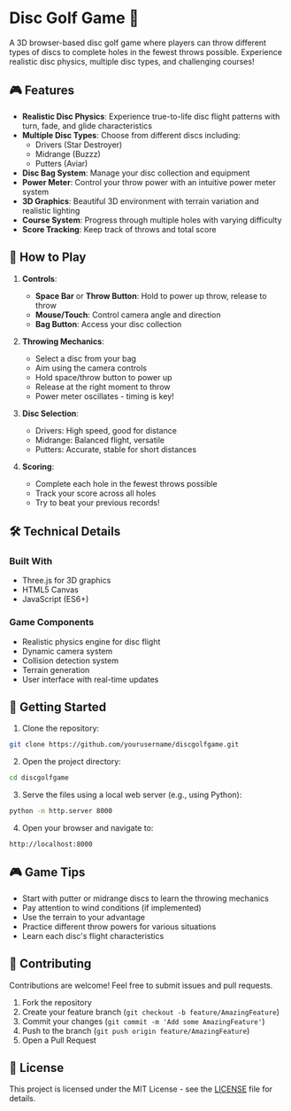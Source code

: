 # Disc Golf Game 🥏

A 3D browser-based disc golf game where players can throw different types of discs to complete holes in the fewest throws possible. Experience realistic disc physics, multiple disc types, and challenging courses!

## 🎮 Features

- **Realistic Disc Physics**: Experience true-to-life disc flight patterns with turn, fade, and glide characteristics
- **Multiple Disc Types**: Choose from different discs including:
  - Drivers (Star Destroyer)
  - Midrange (Buzzz)
  - Putters (Aviar)
- **Disc Bag System**: Manage your disc collection and equipment
- **Power Meter**: Control your throw power with an intuitive power meter system
- **3D Graphics**: Beautiful 3D environment with terrain variation and realistic lighting
- **Course System**: Progress through multiple holes with varying difficulty
- **Score Tracking**: Keep track of throws and total score

## 🎯 How to Play

1. **Controls**:
   - **Space Bar** or **Throw Button**: Hold to power up throw, release to throw
   - **Mouse/Touch**: Control camera angle and direction
   - **Bag Button**: Access your disc collection

2. **Throwing Mechanics**:
   - Select a disc from your bag
   - Aim using the camera controls
   - Hold space/throw button to power up
   - Release at the right moment to throw
   - Power meter oscillates - timing is key!

3. **Disc Selection**:
   - Drivers: High speed, good for distance
   - Midrange: Balanced flight, versatile
   - Putters: Accurate, stable for short distances

4. **Scoring**:
   - Complete each hole in the fewest throws possible
   - Track your score across all holes
   - Try to beat your previous records!

## 🛠️ Technical Details

### Built With
- Three.js for 3D graphics
- HTML5 Canvas
- JavaScript (ES6+)

### Game Components
- Realistic physics engine for disc flight
- Dynamic camera system
- Collision detection system
- Terrain generation
- User interface with real-time updates

## 🚀 Getting Started

1. Clone the repository:
```bash
git clone https://github.com/yourusername/discgolfgame.git
```

2. Open the project directory:
```bash
cd discgolfgame
```

3. Serve the files using a local web server (e.g., using Python):
```bash
python -m http.server 8000
```

4. Open your browser and navigate to:
```
http://localhost:8000
```

## 🎮 Game Tips

- Start with putter or midrange discs to learn the throwing mechanics
- Pay attention to wind conditions (if implemented)
- Use the terrain to your advantage
- Practice different throw powers for various situations
- Learn each disc's flight characteristics

## 🤝 Contributing

Contributions are welcome! Feel free to submit issues and pull requests.

1. Fork the repository
2. Create your feature branch (`git checkout -b feature/AmazingFeature`)
3. Commit your changes (`git commit -m 'Add some AmazingFeature'`)
4. Push to the branch (`git push origin feature/AmazingFeature`)
5. Open a Pull Request

## 📝 License

This project is licensed under the MIT License - see the [LICENSE](LICENSE) file for details.